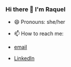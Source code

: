 ### Hi there 👋 I'm Raquel 

- 😄 Pronouns: she/her  
 
 - 📫 How to reach me: 
 - <a href="mailto: raquelturing@gmail.com">email</a>
 - <a href="https://www.linkedin.com/in/raquel-hill-2a352a225/">LinkedIn</a>
